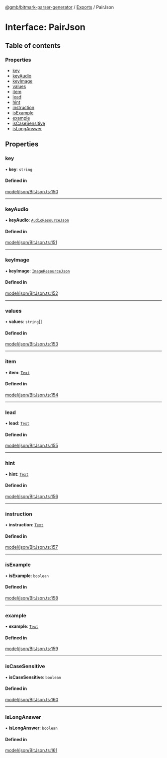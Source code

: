 [@gmb/bitmark-parser-generator](../API.md) / [Exports](../modules.md) / PairJson

# Interface: PairJson

## Table of contents

### Properties

- [key](PairJson.md#key)
- [keyAudio](PairJson.md#keyAudio)
- [keyImage](PairJson.md#keyImage)
- [values](PairJson.md#values)
- [item](PairJson.md#item)
- [lead](PairJson.md#lead)
- [hint](PairJson.md#hint)
- [instruction](PairJson.md#instruction)
- [isExample](PairJson.md#isExample)
- [example](PairJson.md#example)
- [isCaseSensitive](PairJson.md#isCaseSensitive)
- [isLongAnswer](PairJson.md#isLongAnswer)

## Properties

### key

• **key**: `string`

#### Defined in

[model/json/BitJson.ts:150](https://github.com/getMoreBrain/bitmark-parser-generator/blob/7c62fdc/src/model/json/BitJson.ts#L150)

___

### keyAudio

• **keyAudio**: [`AudioResourceJson`](AudioResourceJson.md)

#### Defined in

[model/json/BitJson.ts:151](https://github.com/getMoreBrain/bitmark-parser-generator/blob/7c62fdc/src/model/json/BitJson.ts#L151)

___

### keyImage

• **keyImage**: [`ImageResourceJson`](ImageResourceJson.md)

#### Defined in

[model/json/BitJson.ts:152](https://github.com/getMoreBrain/bitmark-parser-generator/blob/7c62fdc/src/model/json/BitJson.ts#L152)

___

### values

• **values**: `string`[]

#### Defined in

[model/json/BitJson.ts:153](https://github.com/getMoreBrain/bitmark-parser-generator/blob/7c62fdc/src/model/json/BitJson.ts#L153)

___

### item

• **item**: [`Text`](../modules.md#Text)

#### Defined in

[model/json/BitJson.ts:154](https://github.com/getMoreBrain/bitmark-parser-generator/blob/7c62fdc/src/model/json/BitJson.ts#L154)

___

### lead

• **lead**: [`Text`](../modules.md#Text)

#### Defined in

[model/json/BitJson.ts:155](https://github.com/getMoreBrain/bitmark-parser-generator/blob/7c62fdc/src/model/json/BitJson.ts#L155)

___

### hint

• **hint**: [`Text`](../modules.md#Text)

#### Defined in

[model/json/BitJson.ts:156](https://github.com/getMoreBrain/bitmark-parser-generator/blob/7c62fdc/src/model/json/BitJson.ts#L156)

___

### instruction

• **instruction**: [`Text`](../modules.md#Text)

#### Defined in

[model/json/BitJson.ts:157](https://github.com/getMoreBrain/bitmark-parser-generator/blob/7c62fdc/src/model/json/BitJson.ts#L157)

___

### isExample

• **isExample**: `boolean`

#### Defined in

[model/json/BitJson.ts:158](https://github.com/getMoreBrain/bitmark-parser-generator/blob/7c62fdc/src/model/json/BitJson.ts#L158)

___

### example

• **example**: [`Text`](../modules.md#Text)

#### Defined in

[model/json/BitJson.ts:159](https://github.com/getMoreBrain/bitmark-parser-generator/blob/7c62fdc/src/model/json/BitJson.ts#L159)

___

### isCaseSensitive

• **isCaseSensitive**: `boolean`

#### Defined in

[model/json/BitJson.ts:160](https://github.com/getMoreBrain/bitmark-parser-generator/blob/7c62fdc/src/model/json/BitJson.ts#L160)

___

### isLongAnswer

• **isLongAnswer**: `boolean`

#### Defined in

[model/json/BitJson.ts:161](https://github.com/getMoreBrain/bitmark-parser-generator/blob/7c62fdc/src/model/json/BitJson.ts#L161)

